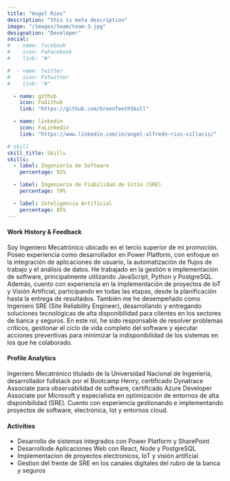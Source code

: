 ```yaml
---
title: "Angel Rios"
description: "this is meta description"
image: "/images/team/team-3.jpg"
designation: "Developer"
social:
#  - name: facebook
#    icon: FaFacebook
#    link: "#"

#  - name: twitter
#    icon: FaTwitter
#    link: "#"

  - name: github
    icon: FaGithub
    link: "https://github.com/GreenTeethSkull"

  - name: linkedin
    icon: FaLinkedin
    link: "https://www.linkedin.com/in/angel-alfredo-rios-villacis/"

# skill
skill_title: Skills
skills:
  - label: Ingeniería de Software
    percentage: 92%

  - label: Ingeniería de Fiabilidad de Sitio (SRE)
    percentage: 79%

  - label: Inteligencia Artificial
    percentage: 85%
---
```


#### Work History & Feedback

Soy Ingeniero Mecatrónico ubicado en el tercio superior de mi promoción. Poseo experiencia como desarrollador en Power Platform, con enfoque en la integración de aplicaciones de usuario, la automatización de flujos de trabajo y el análisis de datos. He trabajado en la gestión e implementación de software, principalmente utilizando JavaScript, Python y PostgreSQL. Además, cuento con experiencia en la implementación de proyectos de IoT y Visión Artificial, participando en todas las etapas, desde la planificación hasta la entrega de resultados. También me he desempeñado como Ingeniero SRE (Site Reliability Engineer), desarrollando y entregando soluciones tecnológicas de alta disponibilidad para clientes en los sectores de banca y seguros. En este rol, he sido responsable de resolver problemas críticos, gestionar el ciclo de vida completo del software y ejecutar acciones preventivas para minimizar la indisponibilidad de los sistemas en los que he colaborado.

#### Profile Analytics

Ingeniero Mecatrónico titulado de la Universidad Nacional de Ingeniería, desarrollador fullstack por el Bootcamp Henry, certificado Dynatrace Associate para observabilidad de software, certificado Azure Developer Associate por Microsoft y especialista en optimización de entornos de alta disponibilidad (SRE). Cuento con experiencia gestionando e implementando proyectos de software, electrónica, Iot y entornos cloud. 

#### Activities

- Desarrollo de sistemas integrados con Power Platform y SharePoint
- Desarrollode Aplicaciones Web con React, Node y PostgreSQL
- Implementacion de proyectos electronicos, IoT y visión artificial
- Gestion del frente de SRE en los canales digitales del rubro de la banca y seguros

